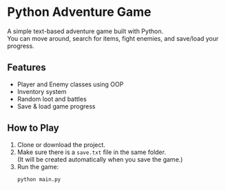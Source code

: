 # Python Adventure Game

A simple text-based adventure game built with Python.  
You can move around, search for items, fight enemies, and save/load your progress.

## Features
- Player and Enemy classes using OOP
- Inventory system
- Random loot and battles
- Save & load game progress

## How to Play
1. Clone or download the project.
2. Make sure there is a `save.txt` file in the same folder.  
   (It will be created automatically when you save the game.)
3. Run the game:
   ```bash
   python main.py
